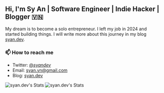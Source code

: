 ## Hi, I'm Sy An | Software Engineer | Indie Hacker | Blogger 🇻🇳

My dream is to become a solo entrepreneur. I left my job in 2024 and started building things. I will write more about this journey in my blog [syan.dev](https://syan.dev).

### 📫 How to reach me

* Twitter: [@_syandev_](https://x.com/_syandev)
* Email: syan.vn@gmail.com
* Blog: [syan.dev](https://syan.dev)


![syan.dev's Stats](https://github-readme-stats.vercel.app/api?username=syanng&theme=default&show_icons=true&hide_border=false&count_private=true) ![syan.dev's Stats](https://streak-stats.demolab.com/?user=syanng)